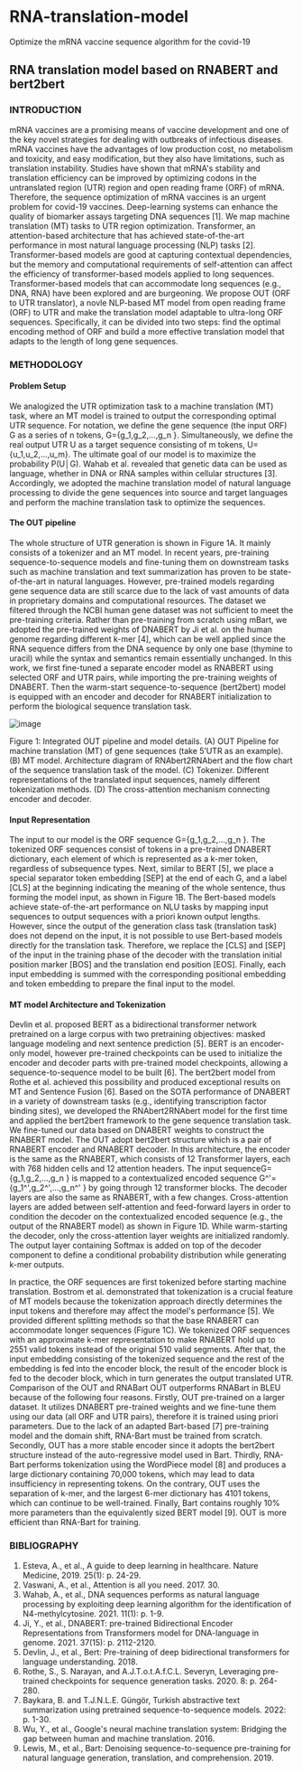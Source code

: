 # RNA-translation-model
Optimize the mRNA vaccine sequence algorithm for the covid-19  
## RNA translation model based on RNABERT and bert2bert
### INTRODUCTION
mRNA vaccines are a promising means of vaccine development and one of the key novel strategies for dealing with outbreaks of infectious diseases. mRNA vaccines have the advantages of low production cost, no metabolism and toxicity, and easy modification, but they also have limitations, such as translation instability. Studies have shown that mRNA's stability and translation efficiency can be improved by optimizing codons in the untranslated region (UTR) region and open reading frame (ORF) of mRNA. Therefore, the sequence optimization of mRNA vaccines is an urgent problem for covid-19 vaccines. Deep-learning systems can enhance the quality of biomarker assays targeting DNA sequences [1]. We map machine translation (MT) tasks to UTR region optimization. Transformer, an attention-based architecture that has achieved state-of-the-art performance in most natural language processing (NLP) tasks [2]. Transformer-based models are good at capturing contextual dependencies, but the memory and computational requirements of self-attention can affect the efficiency of transformer-based models applied to long sequences. Transformer-based models that can accommodate long sequences (e.g., DNA, RNA) have been explored and are burgeoning. We propose OUT (ORF to UTR translator), a novle NLP-based MT model from open reading frame (ORF) to UTR and make the translation model adaptable to ultra-long ORF sequences. Specifically, it can be divided into two steps: find the optimal encoding method of ORF and build a more effective translation model that adapts to the length of long gene sequences.
### METHODOLOGY
#### Problem Setup
We analogized the UTR optimization task to a machine translation (MT) task, where an MT model is trained to output the corresponding optimal UTR sequence. For notation, we define the gene sequence (the input ORF) G as a series of n tokens, G={g_1,g_2,…,g_n }. Simultaneously, we define the real output UTR U as a target sequence consisting of m tokens, U={u_1,u_2,…,u_m}. The ultimate goal of our model is to maximize the probability P(U│G). Wahab et al. revealed that genetic data can be used as language, whether in DNA or RNA samples within cellular structures [3]. Accordingly, we adopted the machine translation model of natural language processing to divide the gene sequences into source and target languages and perform the machine translation task to optimize the sequences.
#### The OUT pipeline
The whole structure of UTR generation is shown in Figure 1A. It mainly consists of a tokenizer and an MT model. In recent years, pre-training sequence-to-sequence models and fine-tuning them on downstream tasks such as machine translation and text summarization has proven to be state-of-the-art in natural languages. However, pre-trained models regarding gene sequence data are still scarce due to the lack of vast amounts of data in proprietary domains and computational resources. The dataset we filtered through the NCBI human gene dataset was not sufficient to meet the pre-training criteria. Rather than pre-training from scratch using mBart, we adopted the pre-trained weights of DNABERT by Ji et al. on the human genome regarding different k-mer [4], which can be well applied since the RNA sequence differs from the DNA sequence by only one base (thymine to uracil) while the syntax and semantics remain essentially unchanged. In this work, we first fine-tuned a separate encoder model as RNABERT using selected ORF and UTR pairs, while importing the pre-training weights of DNABERT. Then the warm-start sequence-to-sequence (bert2bert) model is equipped with an encoder and decoder for RNABERT initialization to perform the biological sequence translation task.

![image](https://github.com/xueqianyi/RNA-translation-model/assets/55613486/f608cef5-1907-4c05-b051-0eb3bd384805)


Figure 1: Integrated OUT pipeline and model details. (A) OUT Pipeline for machine translation (MT) of gene sequences (take 5’UTR as an example). (B) MT model. Architecture diagram of RNAbert2RNAbert and the flow chart of the sequence translation task of the model. (C) Tokenizer. Different representations of the translated input sequences, namely different tokenization methods. (D) The cross-attention mechanism connecting encoder and decoder.
#### Input Representation
The input to our model is the ORF sequence G={g_1,g_2,…,g_n }. The tokenized ORF sequences consist of tokens in a pre-trained DNABERT dictionary, each element of which is represented as a k-mer token, regardless of subsequence types. Next, similar to BERT [5], we place a special separator token embedding [SEP] at the end of each G, and a label [CLS] at the beginning indicating the meaning of the whole sentence, thus forming the model input, as shown in Figure 1B. The Bert-based models achieve state-of-the-art performance on NLU tasks by mapping input sequences to output sequences with a priori known output lengths. However, since the output of the generation class task (translation task) does not depend on the input, it is not possible to use Bert-based models directly for the translation task. Therefore, we replace the [CLS] and [SEP] of the input in the training phase of the decoder with the translation initial position marker [BOS] and the translation end position [EOS]. Finally, each input embedding is summed with the corresponding positional embedding and token embedding to prepare the final input to the model.
#### MT model Architecture and Tokenization
Devlin et al. proposed BERT as a bidirectional transformer network pretrained on a large corpus with two pretraining objectives: masked language modeling and next sentence prediction [5]. BERT is an encoder-only model, however pre-trained checkpoints can be used to initialize the encoder and decoder parts with pre-trained model checkpoints, allowing a sequence-to-sequence model to be built [6]. The bert2bert model from Rothe et al. achieved this possibility and produced exceptional results on MT and Sentence Fusion [6]. Based on the SOTA performance of DNABERT in a variety of downstream tasks (e.g., identifying transcription factor binding sites), we developed the RNAbert2RNAbert model for the first time and applied the bert2bert framework to the gene sequence translation task. We fine-tuned our data based on DNABERT weights to construct the RNABERT model. The OUT adopt bert2bert structure which is a pair of RNABERT encoder and RNABERT decoder. In this architecture, the encoder is the same as the RNABERT, which consists of 12 Transformer layers, each with 768 hidden cells and 12 attention headers. The input sequenceG={g_1,g_2,…,g_n } is mapped to a contextualized encoded sequence G^'={g_1^',g_2^',…,g_n^' } by going through 12 transformer blocks. The decoder layers are also the same as RNABERT, with a few changes. Cross-attention layers are added between self-attention and feed-forward layers in order to condition the decoder on the contextualized encoded sequence (e.g., the output of the RNABERT model) as shown in Figure 1D. While warm-starting the decoder, only the cross-attention layer weights are initialized randomly. The output layer containing Softmax is added on top of the decoder component to define a conditional probability distribution while generating k-mer outputs.

In practice, the ORF sequences are first tokenized before starting machine translation. Bostrom et al. demonstrated that tokenization is a crucial feature of MT models because the tokenization approach directly determines the input tokens and therefore may affect the model's performance [5]. We provided different splitting methods so that the base RNABERT can accommodate longer sequences (Figure 1C). We tokenized ORF sequences with an approximate k-mer representation to make RNABERT hold up to 2551 valid tokens instead of the original 510 valid segments. After that, the input embedding consisting of the tokenized sequence and the rest of the embedding is fed into the encoder block, the result of the encoder block is fed to the decoder block, which in turn generates the output translated UTR.
Comparison of the OUT and RNABart
OUT outperforms RNABart in BLEU because of the following four reasons. Firstly, OUT pre-trained on a larger dataset. It utilizes DNABERT pre-trained weights and we fine-tune them using our data (all ORF and UTR pairs), therefore it is trained using priori parameters. Due to the lack of an adapted Bart-based [7] pre-training model and the domain shift, RNA-Bart must be trained from scratch. Secondly, OUT has a more stable encoder since it adopts the bert2bert structure instead of the auto-regressive model used in Bart. Thirdly, RNA-Bart performs tokenization using the WordPiece model [8] and produces a large dictionary containing 70,000 tokens, which may lead to data insufficiency in representing tokens. On the contrary, OUT uses the separation of k-mer, and the largest 6-mer dictionary has 4101 tokens, which can continue to be well-trained. Finally, Bart contains roughly 10% more parameters than the equivalently sized BERT model [9]. OUT is more efficient than RNA-Bart for training.

### BIBLIOGRAPHY
1.	Esteva, A., et al., A guide to deep learning in healthcare. Nature Medicine, 2019. 25(1): p. 24-29.
2.	Vaswani, A., et al., Attention is all you need. 2017. 30.
3.	Wahab, A., et al., DNA sequences performs as natural language processing by exploiting deep learning algorithm for the identification of N4-methylcytosine. 2021. 11(1): p. 1-9.
4.	Ji, Y., et al., DNABERT: pre-trained Bidirectional Encoder Representations from Transformers model for DNA-language in genome. 2021. 37(15): p. 2112-2120.
5.	Devlin, J., et al., Bert: Pre-training of deep bidirectional transformers for language understanding. 2018.
6.	Rothe, S., S. Narayan, and A.J.T.o.t.A.f.C.L. Severyn, Leveraging pre-trained checkpoints for sequence generation tasks. 2020. 8: p. 264-280.
7.	Baykara, B. and T.J.N.L.E. Güngör, Turkish abstractive text summarization using pretrained sequence-to-sequence models. 2022: p. 1-30.
8.	Wu, Y., et al., Google's neural machine translation system: Bridging the gap between human and machine translation. 2016.
9.	Lewis, M., et al., Bart: Denoising sequence-to-sequence pre-training for natural language generation, translation, and comprehension. 2019.

